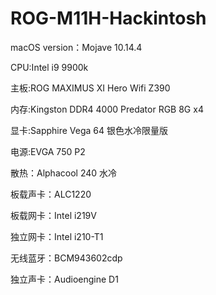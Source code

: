 # ROG-M11H-Hackintosh
macOS version：Mojave 10.14.4

CPU:Intel i9 9900k

主板:ROG MAXIMUS XI Hero Wifi Z390

内存:Kingston DDR4 4000 Predator RGB 8G x4

显卡:Sapphire Vega 64 银色水冷限量版

电源:EVGA 750 P2

散热：Alphacool 240 水冷

板载声卡：ALC1220

板载网卡：Intel i219V

独立网卡：Intel i210-T1

无线蓝牙：BCM943602cdp

独立声卡：Audioengine D1

